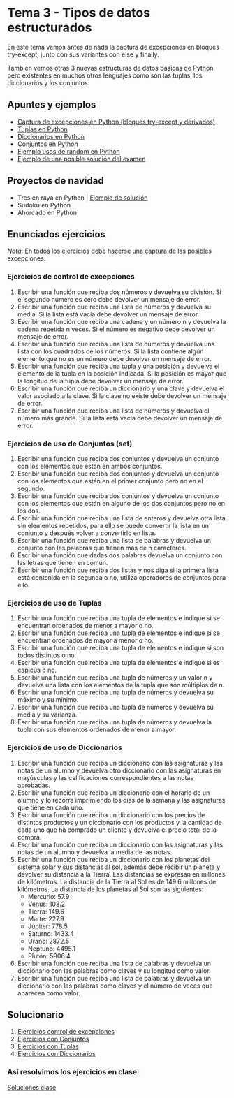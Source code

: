 # Tema 3 - Tipos de datos estructurados

En este tema vemos antes de nada la captura de excepciones en bloques try-except, junto con sus variantes con else y finally.

También vemos otras 3 nuevas estructuras de datos básicas de Python pero existentes en muchos otros lenguajes como son las tuplas, los diccionarios y los conjuntos.

## Apuntes y ejemplos

- [Captura de excepciones en Python (bloques try-except y derivados)](./apuntes_y_ejemplos/try_except.py)
- [Tuplas en Python](./apuntes_y_ejemplos/tuplas.py)
- [Diccionarios en Python](./apuntes_y_ejemplos/diccionarios.py)
- [Conjuntos en Python](./apuntes_y_ejemplos/conjuntos.py)
- [Ejemplo usos de random en Python](./apuntes_y_ejemplos/uso_random.py)
- [Ejemplo de una posible solución del examen](./solucionario/sol_examen_ud3.py)

## Proyectos de navidad

- Tres en raya en Python | [Ejemplo de solución](./solucionario/tictactoe.py)
- Sudoku en Python
- Ahorcado en Python


## Enunciados ejercicios

*Nota*: En todos los ejercicios debe hacerse una captura de las posibles excepciones.

### Ejercicios de control de excepciones

1. Escribir una función que reciba dos números y devuelva su división. Si el segundo número es cero debe devolver un mensaje de error.
2. Escribir una función que reciba una lista de números y devuelva su media. Si la lista está vacía debe devolver un mensaje de error.
3. Escribir una función que reciba una cadena y un número n y devuelva la cadena repetida n veces. Si el número es negativo debe devolver un mensaje de error. 
4. Escribir una función que reciba una lista de números y devuelva una lista con los cuadrados de los números. Si la lista contiene algún elemento que no es un número debe devolver un mensaje de error.    
5. Escribir una función que reciba una tupla y una posición y devuelva el elemento de la tupla en la posición indicada. Si la posición es mayor que la longitud de la tupla debe devolver un mensaje de error.
6. Escribir una función que reciba un diccionario y una clave y devuelva el valor asociado a la clave. Si la clave no existe debe devolver un mensaje de error.  
7. Escribir una función que reciba una lista de números y devuelva el número más grande. Si la lista está vacía debe devolver un mensaje de error.   

### Ejercicios de uso de Conjuntos (set)

1. Escribir una función que reciba dos conjuntos y devuelva un conjunto con los elementos que están en ambos conjuntos.
2. Escribir una función que reciba dos conjuntos y devuelva un conjunto con los elementos que están en el primer conjunto pero no en el segundo. 
3. Escribir una función que reciba dos conjuntos y devuelva un conjunto con los elementos que están en alguno de los dos conjuntos pero no en los dos. 
4. Escribir una función que reciba una lista de enteros y devuelva otra lista sin elementos repetidos, para ello se puede convertir la lista en un conjunto y después volver a convertirlo en lista. 
5. Escribir una función que reciba una lista de palabras y devuelva un conjunto con las palabras que tienen más de n caracteres. 
6. Escribir una función que dadas dos palabras devuelva un conjunto con las letras que tienen en común.
7. Escribir una función que reciba dos listas y nos diga si la primera lista está contenida en la segunda o no, utiliza operadores de conjuntos para ello.

### Ejercicios de uso de Tuplas

1. Escribir una función que reciba una tupla de elementos e indique si se encuentran ordenados de menor a mayor o no. 
2. Escribir una función que reciba una tupla de elementos e indique si se encuentran ordenados de mayor a menor o no.
3. Escribir una función que reciba una tupla de elementos e indique si son todos distintos o no. 
4. Escribir una función que reciba una tupla de elementos e indique si es capicúa o no. 
5. Escribir una función que reciba una tupla de números y un valor n y devuelva una lista con los elementos de la tupla que son múltiplos de n.
6. Escribir una función que reciba una tupla de números y devuelva su máximo y su mínimo.  
7. Escribir una función que reciba una tupla de números y devuelva su media y su varianza. 
8. Escribir una función que reciba una tupla de números y devuelva la tupla con sus elementos ordenados de menor a mayor.
  
### Ejercicios de uso de Diccionarios

1. Escribir una función que reciba un diccionario con las asignaturas y las notas de un alumno y devuelva otro diccionario con las asignaturas en mayúsculas y las calificaciones correspondientes a las notas aprobadas.    
2. Escribir una función que reciba un diccionario con el horario de un alumno y lo recorra imprimiendo los días de la semana y las asignaturas que tiene en cada uno.
3. Escribir una función que reciba un diccionario con los precios de distintos productos y un diccionario con los productos y la cantidad de cada uno que ha comprado un cliente y devuelva el precio total de la compra.
4. Escribir una función que reciba un diccionario con las asignaturas y las notas de un alumno y devuelva la media de las notas. 
5. Escribir una función que reciba un diccionario con los planetas del sistema solar y sus distancias al sol, además debe recibir un planeta y devolver su distancia a la Tierra. Las distancias se expresan en millones de kilómetros. La distancia de la Tierra al Sol es de 149.6 millones de kilómetros. La distancia de los planetas al Sol son las siguientes:
   - Mercurio: 57.9
   - Venus: 108.2
   - Tierra: 149.6
   - Marte: 227.9
   - Júpiter: 778.5
   - Saturno: 1433.4
   - Urano: 2872.5
   - Neptuno: 4495.1
   - Plutón: 5906.4
6. Escribir una función que reciba una lista de palabras y devuelva un diccionario con las palabras como claves y su longitud como valor.
7. Escribir una función que reciba una lista de palabras y devuelva un diccionario con las palabras como claves y el número de veces que aparecen como valor.

## Solucionario

1. [Ejercicios control de excepciones](./solucionario/ejersExcepciones.py)
2. [Ejercicios con Conjuntos](./solucionario/ejersConjuntos.py)
3. [Ejercicios con Tuplas](./solucionario/ejersTuplas.py)
4. [Ejercicios con Diccionarios](./solucionario/ejersDiccionarios.py)

### Así resolvimos los ejercicios en clase:
[Soluciones clase](./soluciones_clase/)

